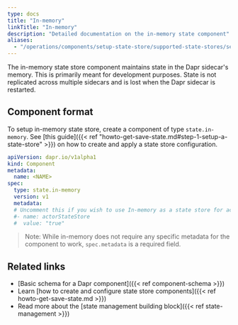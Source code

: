 ```yaml
---
type: docs
title: "In-memory"
linkTitle: "In-memory"
description: "Detailed documentation on the in-memory state component"
aliases:
  - "/operations/components/setup-state-store/supported-state-stores/setup-inmemory/"
---
```


The in-memory state store component maintains state in the Dapr sidecar's memory. This is primarily meant for development purposes. State is not replicated across multiple sidecars and is lost when the Dapr sidecar is restarted.

## Component format

To setup in-memory state store, create a component of type `state.in-memory`. See [this guide]({{< ref "howto-get-save-state.md#step-1-setup-a-state-store" >}}) on how to create and apply a state store configuration.

```yaml
apiVersion: dapr.io/v1alpha1
kind: Component
metadata:
  name: <NAME>
spec:
  type: state.in-memory
  version: v1
  metadata: 
  # Uncomment this if you wish to use In-memory as a state store for actors (optional)
  #- name: actorStateStore
  #  value: "true"
```

> Note: While in-memory does not require any specific metadata for the component to work, `spec.metadata` is a required field.

## Related links

- [Basic schema for a Dapr component]({{< ref component-schema >}})
- Learn [how to create and configure state store components]({{< ref howto-get-save-state.md >}}) 
- Read more about the [state management building block]({{< ref state-management >}})
